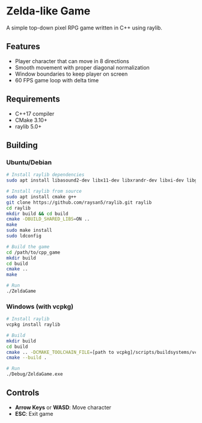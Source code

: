# Zelda-like Game

A simple top-down pixel RPG game written in C++ using raylib.

## Features
- Player character that can move in 8 directions
- Smooth movement with proper diagonal normalization
- Window boundaries to keep player on screen
- 60 FPS game loop with delta time

## Requirements
- C++17 compiler
- CMake 3.10+
- raylib 5.0+

## Building

### Ubuntu/Debian
```bash
# Install raylib dependencies
sudo apt install libasound2-dev libx11-dev libxrandr-dev libxi-dev libgl1-mesa-dev libglu1-mesa-dev libxcursor-dev libxinerama-dev libwayland-dev libxkbcommon-dev

# Install raylib from source
sudo apt install cmake g++
git clone https://github.com/raysan5/raylib.git raylib
cd raylib
mkdir build && cd build
cmake -DBUILD_SHARED_LIBS=ON ..
make
sudo make install
sudo ldconfig

# Build the game
cd /path/to/cpp_game
mkdir build
cd build
cmake ..
make

# Run
./ZeldaGame
```

### Windows (with vcpkg)
```bash
# Install raylib
vcpkg install raylib

# Build
mkdir build
cd build
cmake .. -DCMAKE_TOOLCHAIN_FILE=[path to vcpkg]/scripts/buildsystems/vcpkg.cmake
cmake --build .

# Run
./Debug/ZeldaGame.exe
```

## Controls
- **Arrow Keys** or **WASD**: Move character
- **ESC**: Exit game